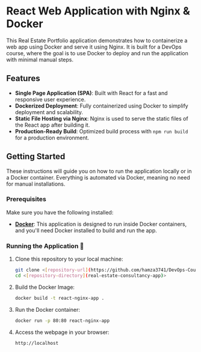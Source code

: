 # React Web Application with Nginx & Docker

This Real Estate Portfolio application demonstrates how to containerize a web app using Docker and serve it using Nginx. It is built for a DevOps course, where the goal is to use Docker to deploy and run the application with minimal manual steps.

## Features

- **Single Page Application (SPA)**: Built with React for a fast and responsive user experience.
- **Dockerized Deployment**: Fully containerized using Docker to simplify deployment and scalability.
- **Static File Hosting via Nginx**: Nginx is used to serve the static files of the React app after building it.
- **Production-Ready Build**: Optimized build process with `npm run build` for a production environment.


## Getting Started

These instructions will guide you on how to run the application locally or in a Docker container. Everything is automated via Docker, meaning no need for manual installations.

### Prerequisites

Make sure you have the following installed:

- **[Docker](https://www.docker.com/)**: This application is designed to run inside Docker containers, and you'll need Docker installed to build and run the app.

### Running the Application 🚀

1. Clone this repository to your local machine:

   ```bash
   git clone <[repository-url](https://github.com/hamza3741/DevOps-Course-2024/tree/main/real-estate-consultancy-app)>
   cd <[repository-directory](real-estate-consultancy-app)>
   
2. Build the Docker Image:

   ```bash
   docker build -t react-nginx-app .

   
3. Run the Docker container:

   ```bash
   docker run -p 80:80 react-nginx-app

4. Access the webpage in your browser:

   ```bash
   http://localhost
